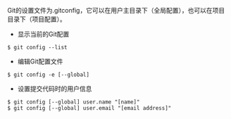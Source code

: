 Git的设置文件为.gitconfig，它可以在用户主目录下（全局配置），也可以在项目目录下（项目配置）。

* 显示当前的Git配置
```
$ git config --list
```
* 编辑Git配置文件
```
$ git config -e [--global]
```
* 设置提交代码时的用户信息
```
$ git config [--global] user.name "[name]"
$ git config [--global] user.email "[email address]"
```
